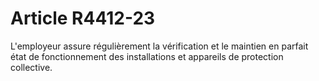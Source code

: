 # Article R4412-23

  
L'employeur assure régulièrement la vérification et le maintien en parfait état de fonctionnement des installations et appareils de protection collective.